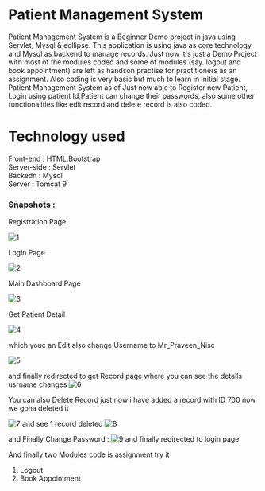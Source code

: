 <h1> Patient Management System</h1>
Patient Management System is a Beginner Demo project in java using Servlet, Mysql & ecllipse. This application is using java as core technology and Mysql as backend to manage records. Just now it's just  a Demo Project with most of the modules coded and some of modules (say. logout and book appointment) are left as handson practise for practitioners as an assignment. Also coding is very basic but much to learn in initial stage.
Patient Management System as of Just now able to Register new Patient, Login using patient Id,Patient can change their passwords, also  some other functionalities like edit record and delete record is also coded. 


<h1> Technology used </h1>
Front-end : HTML,Bootstrap <br>
Server-side : Servlet <br>
Backedn : Mysql <br>
Server : Tomcat 9 <br>

<h3> Snapshots :</h3>
Registration Page

![1](https://github.com/Praveen-nischal4/PatientManagementSystem/assets/113875949/fd649e82-a4bc-45af-b2f7-ff540dff4faf)

Login Page

![2](https://github.com/Praveen-nischal4/PatientManagementSystem/assets/113875949/5d5adfec-a48e-4e2d-843e-2b5490cd2927)

Main Dashboard Page

![3](https://github.com/Praveen-nischal4/PatientManagementSystem/assets/113875949/3a3abaeb-9c65-4878-ab58-19c99872a9fd)

Get Patient Detail 

![4](https://github.com/Praveen-nischal4/PatientManagementSystem/assets/113875949/76bd79db-1b87-496c-8bfe-5a1f809f33c4)

which youc an Edit also  change Username to Mr_Praveen_Nisc

![5](https://github.com/Praveen-nischal4/PatientManagementSystem/assets/113875949/6c14aad6-6066-4493-8096-72961f5dcbd6)

and finally redirected to get Record page where you can see the details usrname changes
![6](https://github.com/Praveen-nischal4/PatientManagementSystem/assets/113875949/c3f65139-0cbc-4e9d-8805-fa7d25a2b7e4)

You can also Delete Record
just now i have added a record with ID 700 
now we gona deleted it 


![7](https://github.com/Praveen-nischal4/PatientManagementSystem/assets/113875949/5e6ed925-d6f2-4f24-829b-f95f827d42db)
and see 1 record deleted 
![8](https://github.com/Praveen-nischal4/PatientManagementSystem/assets/113875949/1cc4fad6-d4ff-4dec-afe6-460fb26db2f7)

and Finally Change Password :
![9](https://github.com/Praveen-nischal4/PatientManagementSystem/assets/113875949/9d813dcd-2027-4fa2-959b-e18c0d509b97)
and finally redirected to login page.

And finally two Modules code is assignment try it 
<ol>
  <li> Logout</li>
  <li> Book Appointment </li>
</ol>
